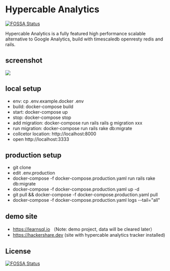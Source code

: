 # Hypercable Analytics
[![FOSSA Status](https://app.fossa.com/api/projects/git%2Bgithub.com%2FHyperCable%2Fhypercable.svg?type=shield)](https://app.fossa.com/projects/git%2Bgithub.com%2FHyperCable%2Fhypercable?ref=badge_shield)


Hypercable Analytics is a fully featured high performance scalable alternative to Google Analytics, build with timescaledb openresty redis and rails.

## screenshot

![](https://l.ruby-china.com/photo/hooopo/20a17dd6-e78c-4b3a-8802-d6e11172da26.png!large)


## local setup

* env: cp .env.example.docker .env
* build: docker-compose build
* start: docker-compose up
* stop: docker-compose stop
* add migration: docker-compose run rails rails g migration xxx
* run migration: docker-compose run rails rake db:migrate
* collcetor location: http://localhost:8000
* open http://localhost:3333


## production setup

* git clone 
* edit .env.production
* docker-compose -f docker-compose.production.yaml run rails  rake db:migrate
* docker-compose -f docker-compose.production.yaml up -d
* git pull && docker-compose -f docker-compose.production.yaml pull
* docker-compose -f docker-compose.production.yaml logs --tail="all"

## demo site

* https://learnsql.io （Note: demo project, data will be cleared later）
* https://hackershare.dev (site with hypercable analytics tracker installed)


## License
[![FOSSA Status](https://app.fossa.com/api/projects/git%2Bgithub.com%2FHyperCable%2Fhypercable.svg?type=large)](https://app.fossa.com/projects/git%2Bgithub.com%2FHyperCable%2Fhypercable?ref=badge_large)